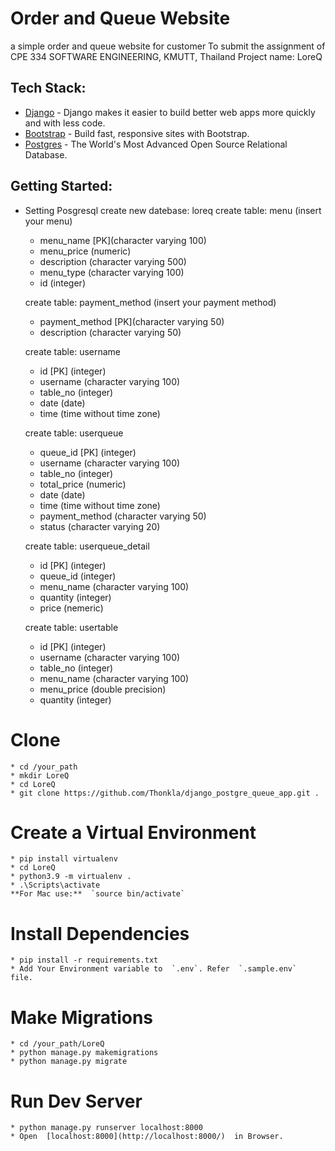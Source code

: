 
# Order and Queue Website
a simple order and queue website for customer
To submit the assignment of CPE 334 SOFTWARE ENGINEERING, KMUTT, Thailand
Project name: LoreQ

##  Tech Stack:
-   [Django](https://www.djangoproject.com/)  - Django makes it easier to build better web apps more quickly and with less code.
-   [Bootstrap](https://getbootstrap.com/)  - Build fast, responsive sites with Bootstrap.
-   [Postgres](https://www.postgresql.org/)  - The World's Most Advanced Open Source Relational Database.

## Getting Started:
- Setting Posgresql
create new datebase: loreq
create table: menu (insert your menu)
	* menu_name [PK](character varying 100)
	* menu_price (numeric)
	* description (character varying 500)
	* menu_type (character varying 100)
	* id (integer)

	create table: payment_method (insert your payment method)
	*  payment_method [PK](character varying 50)
	* description (character varying 50)
	
	create table: username
	* id [PK] (integer)
	* username (character varying 100)
	* table_no (integer)
	* date (date)
	* time (time without time zone)

	create table: userqueue
	* queue_id [PK] (integer)
	* username (character varying 100)
	* table_no (integer)
	* total_price (numeric)
	* date (date)
	* time (time without time zone)
	* payment_method (character varying 50)
	* status (character varying 20)

	create table: userqueue_detail
	* id [PK] (integer)
	* queue_id (integer)
	* menu_name (character varying 100)
	* quantity (integer)
	* price (nemeric)

	create table: usertable
	* id [PK] (integer)
	* username (character varying 100)
	* table_no (integer)
	* menu_name (character varying 100)
	* menu_price (double precision)
	* quantity (integer)
# Clone
	* cd /your_path
	* mkdir LoreQ
	* cd LoreQ
	* git clone https://github.com/Thonkla/django_postgre_queue_app.git .
# Create a Virtual Environment
	* pip install virtualenv
	* cd LoreQ
	* python3.9 -m virtualenv .
	* .\Scripts\activate
	**For Mac use:**  `source bin/activate`
# Install Dependencies
	* pip install -r requirements.txt
	* Add Your Environment variable to  `.env`. Refer  `.sample.env`  file.
# Make Migrations
	* cd /your_path/LoreQ
	* python manage.py makemigrations
	* python manage.py migrate
# Run Dev Server
	* python manage.py runserver localhost:8000
	* Open  [localhost:8000](http://localhost:8000/)  in Browser.

